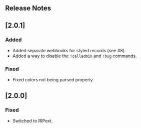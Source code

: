﻿## Release Notes

## [2.0.1]

### Added

- Added separate webhooks for styled records (see #8).
- Added a way to disable the `!calladmin` and `!bug` commands.

### Fixed

- Fixed colors not being parsed properly.


## [2.0.0]

### Fixed

- Switched to RIPext.
